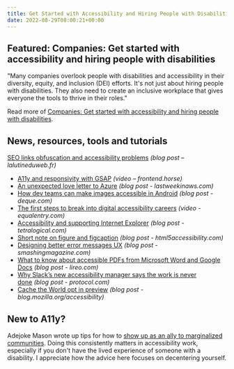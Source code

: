 ```yaml
---
title: Get Started with Accessibility and Hiring People with Disabilities
date: 2022-08-29T08:00:21+00:00
---
```


## Featured: Companies: Get started with accessibility and hiring people with disabilities

"Many companies overlook people with disabilities and accessibility in their diversity, equity, and inclusion (DEI) efforts. It's not just about hiring people with disabilities. They also need to create an inclusive workplace that gives everyone the tools to thrive in their roles."

Read more of [Companies: Get started with accessibility and hiring people with disabilities](https://meryl.net/companies-accessibility-disabilities/).

## News, resources, tools and tutorials

[SEO links obfuscation and accessibility problems](https://www.lalutineduweb.fr/en/seo-links-obfuscation-accessibility-problems/) *(blog post – lalutineduweb.fr)*

- [A11y and responsivity with GSAP](https://frontend.horse/episode/animating-with-gsap-and-a11y) *(video – frontend.horse)*
- [An unexpected love letter to Azure](https://www.lastweekinaws.com/blog/an_unexpected_love_letter_to_azure/) *(blog post - lastweekinaws.com)*
- [How dev teams can make images accessible in Android](https://www.deque.com/blog/how-dev-teams-can-make-images-accessible-in-android/) *(blog post - deque.com)*
- [The first steps to break into digital accessibility careers](https://equalentry.com/digital-accessibility-careers/) *(video - equalentry.com)*
- [Accessibility and supporting Internet Explorer](https://tetralogical.com/blog/2022/08/24/ie-support/) *(blog post - tetralogical.com)*
- [Short note on figure and figcaption](https://html5accessibility.com/stuff/2022/08/25/short-note-on-figure-and-figcaption/) *(blog post - html5accessibility.com)*
- [Designing better error messages UX](https://www.smashingmagazine.com/2022/08/error-messages-ux-design/) *(blog post - smashingmagazine.com)*
- [What to know about accessible PDFs from Microsoft Word and Google Docs](https://www.lireo.com/accessible-pdfs-microsoft-word-google-docs/) *(blog post - lireo.com)*
- [Why Slack’s new accessibility manager says the work is never done](https://www.protocol.com/workplace/sommer-panage-slack-accessibility) *(blog post - protocol.com)*
- [Cache the World opt in preview](https://blog.mozilla.org/accessibility/cache-the-world-opt-in-preview/) *(blog post - blog.mozilla.org/accessibility)*

## New to A11y?

Adejoke Mason wrote up tips for how to [show up as an ally to marginalized communities](https://www.them.us/story/how-to-be-an-ally). Doing this consistently matters in accessibility work, especially if you don't have the lived experience of someone with a disability. I appreciate how the advice here focuses on decentering yourself.
